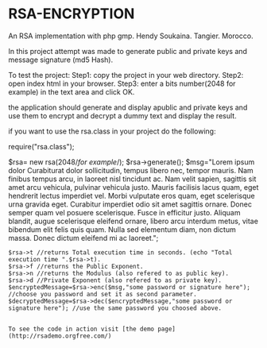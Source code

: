 # RSA-ENCRYPTION
An RSA implementation with php gmp.
Hendy Soukaina.
Tangier.
Morocco.


In this project attempt was made to generate public and private keys and message signature (md5 Hash).

To test the project:
Step1: copy the project in your web directory.
Step2: open index html in your browser.
Step3: enter a bits number(2048 for example) in the text area and click OK.

the application should generate and display apublic and private keys and use them to encrypt and decrypt a dummy text
and display the result.

if you want to use the rsa.class  in your project do the following:

require("rsa.class");

$rsa= new rsa(2048/*for example*/);
    $rsa->generate();
    $msg="Lorem ipsum dolor Curabiturat dolor sollicitudin, tempus libero nec, tempor mauris. Nam finibus tempus arcu, in laoreet nisl tincidunt ac. Nam velit sapien, sagittis sit amet arcu vehicula, pulvinar vehicula justo. Mauris facilisis lacus quam, eget hendrerit lectus imperdiet vel. Morbi vulputate eros quam, eget scelerisque urna gravida eget. Curabitur imperdiet odio sit amet sagittis ornare. Donec semper quam vel posuere scelerisque. Fusce in efficitur justo. Aliquam blandit, augue scelerisque eleifend ornare, libero arcu interdum metus, vitae bibendum elit felis quis quam. Nulla sed elementum diam, non dictum massa. Donec dictum eleifend mi ac laoreet.";
    
    $rsa->t //returns Total execution time in seconds. (echo "Total execution time ".$rsa->t).
    $rsa->f //returns the Public Exponent.
    $rsa->n //returns the Modulus (also refered to as public key).
    $rsa->d //Private Exponent (also refered to as private key).
    $encryptedMessage=$rsa->enc($msg,"some password or signature here"); //choose you password and set it as second parameter.
    $decryptedMessage=$rsa->dec($encryptedMessage,"some password or signature here"); //use the same password you choosed above.
    
    
    To see the code in action visit [the demo page](http://rsademo.orgfree.com/)
